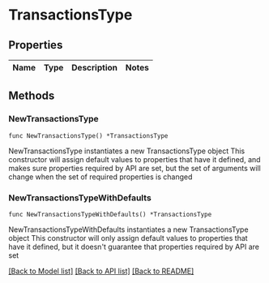# TransactionsType

## Properties

Name | Type | Description | Notes
------------ | ------------- | ------------- | -------------

## Methods

### NewTransactionsType

`func NewTransactionsType() *TransactionsType`

NewTransactionsType instantiates a new TransactionsType object
This constructor will assign default values to properties that have it defined,
and makes sure properties required by API are set, but the set of arguments
will change when the set of required properties is changed

### NewTransactionsTypeWithDefaults

`func NewTransactionsTypeWithDefaults() *TransactionsType`

NewTransactionsTypeWithDefaults instantiates a new TransactionsType object
This constructor will only assign default values to properties that have it defined,
but it doesn't guarantee that properties required by API are set


[[Back to Model list]](../README.md#documentation-for-models) [[Back to API list]](../README.md#documentation-for-api-endpoints) [[Back to README]](../README.md)


